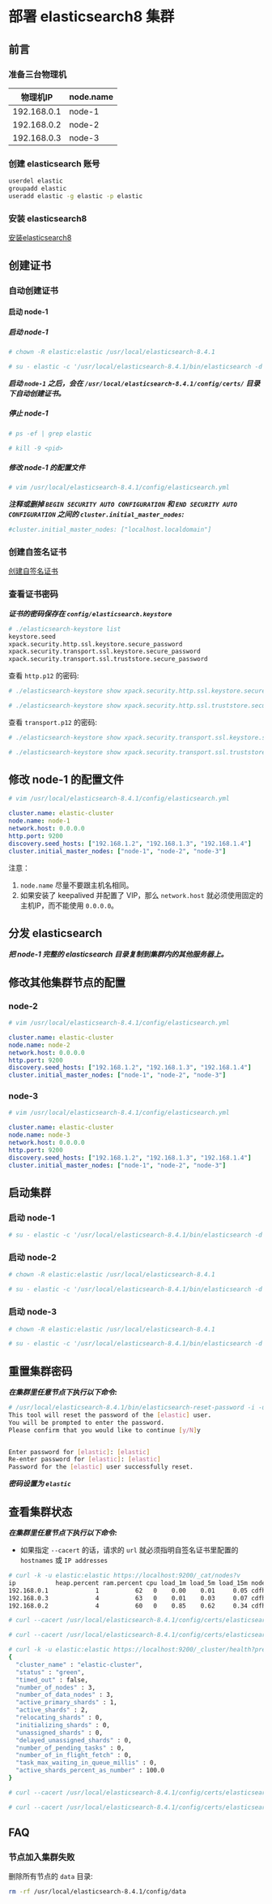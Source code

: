# 部署 elasticsearch8 集群

## 前言

### 准备三台物理机

|物理机IP|node.name|
|--|--|
|192.168.0.1|node-1|
|192.168.0.2|node-2|
|192.168.0.3|node-3|

### 创建 elasticsearch 账号

```bash
userdel elastic
groupadd elastic
useradd elastic -g elastic -p elastic
```

### 安装 elasticsearch8

[安装elasticsearch8](./安装elasticsearch8.md '安装elasticsearch8')

## 创建证书

### 自动创建证书

#### 启动 node-1

##### 启动 node-1

```bash
# chown -R elastic:elastic /usr/local/elasticsearch-8.4.1

# su - elastic -c '/usr/local/elasticsearch-8.4.1/bin/elasticsearch -d'
```

***启动 ```node-1``` 之后，会在 ```/usr/local/elasticsearch-8.4.1/config/certs/``` 目录下自动创建证书。***

##### 停止 node-1

```bash
# ps -ef | grep elastic

# kill -9 <pid>
```

##### 修改 node-1 的配置文件

```bash
# vim /usr/local/elasticsearch-8.4.1/config/elasticsearch.yml
```

***注释或删掉 ```BEGIN SECURITY AUTO CONFIGURATION``` 和 ```END SECURITY AUTO CONFIGURATION``` 之间的 ```cluster.initial_master_nodes```:***

```yml
#cluster.initial_master_nodes: ["localhost.localdomain"]
```

### 创建自签名证书

[创建自签名证书](./创建自签名证书.md '创建自签名证书')

### 查看证书密码

***证书的密码保存在 ```config/elasticsearch.keystore```***

```bash
# ./elasticsearch-keystore list
keystore.seed
xpack.security.http.ssl.keystore.secure_password
xpack.security.transport.ssl.keystore.secure_password
xpack.security.transport.ssl.truststore.secure_password
```

查看 ```http.p12``` 的密码:

```bash
# ./elasticsearch-keystore show xpack.security.http.ssl.keystore.secure_password

# ./elasticsearch-keystore show xpack.security.http.ssl.truststore.secure_password
```

查看 ```transport.p12``` 的密码:

```bash
# ./elasticsearch-keystore show xpack.security.transport.ssl.keystore.secure_password

# ./elasticsearch-keystore show xpack.security.transport.ssl.truststore.secure_password
```

## 修改 node-1 的配置文件

```bash
# vim /usr/local/elasticsearch-8.4.1/config/elasticsearch.yml
```

```yml
cluster.name: elastic-cluster
node.name: node-1
network.host: 0.0.0.0
http.port: 9200
discovery.seed_hosts: ["192.168.1.2", "192.168.1.3", "192.168.1.4"]
cluster.initial_master_nodes: ["node-1", "node-2", "node-3"]
```

注意：
1. ```node.name``` 尽量不要跟主机名相同。
2. 如果安装了 keepalived 并配置了 VIP，那么 ```network.host``` 就必须使用固定的主机IP，而不能使用 ```0.0.0.0```。

## 分发 elasticsearch

***把 node-1 完整的 elasticsearch 目录复制到集群内的其他服务器上。***

## 修改其他集群节点的配置

### node-2

```bash
# vim /usr/local/elasticsearch-8.4.1/config/elasticsearch.yml
```

```yml
cluster.name: elastic-cluster
node.name: node-2
network.host: 0.0.0.0
http.port: 9200
discovery.seed_hosts: ["192.168.1.2", "192.168.1.3", "192.168.1.4"]
cluster.initial_master_nodes: ["node-1", "node-2", "node-3"]
```

### node-3

```bash
# vim /usr/local/elasticsearch-8.4.1/config/elasticsearch.yml
```

```yml
cluster.name: elastic-cluster
node.name: node-3
network.host: 0.0.0.0
http.port: 9200
discovery.seed_hosts: ["192.168.1.2", "192.168.1.3", "192.168.1.4"]
cluster.initial_master_nodes: ["node-1", "node-2", "node-3"]
```

## 启动集群

### 启动 node-1

```bash
# su - elastic -c '/usr/local/elasticsearch-8.4.1/bin/elasticsearch -d'
```

### 启动 node-2

```bash
# chown -R elastic:elastic /usr/local/elasticsearch-8.4.1

# su - elastic -c '/usr/local/elasticsearch-8.4.1/bin/elasticsearch -d'
```

### 启动 node-3

```bash
# chown -R elastic:elastic /usr/local/elasticsearch-8.4.1

# su - elastic -c '/usr/local/elasticsearch-8.4.1/bin/elasticsearch -d'
```

## 重置集群密码

***在集群里任意节点下执行以下命令:***

```bash
# /usr/local/elasticsearch-8.4.1/bin/elasticsearch-reset-password -i -u elastic
This tool will reset the password of the [elastic] user.
You will be prompted to enter the password.
Please confirm that you would like to continue [y/N]y


Enter password for [elastic]: [elastic]
Re-enter password for [elastic]: [elastic]
Password for the [elastic] user successfully reset.
```

***密码设置为 ```elastic```***

## 查看集群状态

***在集群里任意节点下执行以下命令:***

- 如果指定 ```--cacert``` 的话，请求的 ```url``` 就必须指明自签名证书里配置的 ```hostnames``` 或 ```IP addresses```

```bash
# curl -k -u elastic:elastic https://localhost:9200/_cat/nodes?v
ip           heap.percent ram.percent cpu load_1m load_5m load_15m node.role   master name
192.168.0.1             1          62   0    0.00    0.01     0.05 cdfhilmrstw *      node-1
192.168.0.3             4          63   0    0.01    0.03     0.07 cdfhilmrstw -      node-3
192.168.0.2             4          60   0    0.85    0.62     0.34 cdfhilmrstw -      node-2

# curl --cacert /usr/local/elasticsearch-8.4.1/config/certs/elasticsearch-ca.pem -u elastic:elastic https://node-1:9200/_cat/nodes?v

# curl --cacert /usr/local/elasticsearch-8.4.1/config/certs/elasticsearch-ca.pem -u elastic:elastic https://192.168.0.1:9200/_cat/nodes?v

# curl -k -u elastic:elastic https://localhost:9200/_cluster/health?pretty
{
  "cluster_name" : "elastic-cluster",
  "status" : "green",
  "timed_out" : false,
  "number_of_nodes" : 3,
  "number_of_data_nodes" : 3,
  "active_primary_shards" : 1,
  "active_shards" : 2,
  "relocating_shards" : 0,
  "initializing_shards" : 0,
  "unassigned_shards" : 0,
  "delayed_unassigned_shards" : 0,
  "number_of_pending_tasks" : 0,
  "number_of_in_flight_fetch" : 0,
  "task_max_waiting_in_queue_millis" : 0,
  "active_shards_percent_as_number" : 100.0
}

# curl --cacert /usr/local/elasticsearch-8.4.1/config/certs/elasticsearch-ca.pem -u elastic:elastic https://node-1:9200/_cluster/health?pretty

# curl --cacert /usr/local/elasticsearch-8.4.1/config/certs/elasticsearch-ca.pem -u elastic:elastic https://192.168.0.1:9200/_cluster/health?pretty
```

## FAQ

### 节点加入集群失败

删除所有节点的 ```data``` 目录:

```bash
rm -rf /usr/local/elasticsearch-8.4.1/config/data
```
